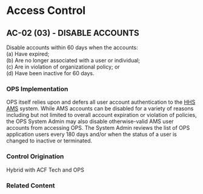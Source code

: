 # Access Control
## AC-02 (03) - DISABLE ACCOUNTS

Disable accounts within 60 days when the accounts:<br />
(a) Have expired;<br />
(b) Are no longer associated with a user or individual;<br />
(c) Are in violation of organizational policy; or<br />
(d) Have been inactive for 60 days.

### OPS Implementation

OPS itself relies upon and defers all user account authentication to the [HHS AMS](https://ams.hhs.gov/) system. While AMS accounts can be disabled for a variety of reasons including but not limited to overall account expiration or violation of policies, the OPS System Admin may also disable otherwise-valid AMS user accounts from accessing OPS. The System Admin reviews the list of OPS application users every 180 days and/or when the status of a user is changed to inactive or terminated.

### Control Origination

Hybrid with ACF Tech and OPS

### Related Content
